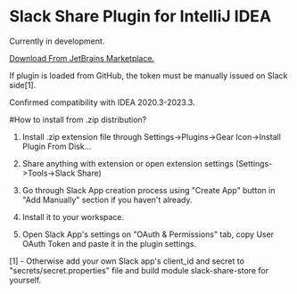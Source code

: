 # Slack Share Plugin for IntelliJ IDEA

Currently in development.

[Download From JetBrains Marketplace.](https://plugins.jetbrains.com/plugin/19621-slack-share)

If plugin is loaded from GitHub, the token must be manually issued on Slack side[1].

Confirmed compatibility with IDEA 2020.3-2023.3.

#How to install from .zip distribution?
1. Install .zip extension file through Settings->Plugins->Gear Icon->Install Plugin From Disk...

2. Share anything with extension or open extension settings (Settings->Tools->Slack Share)

3. Go through Slack App creation process using "Create App" button in "Add Manually" section if you haven't already.

4. Install it to your workspace. 

5. Open Slack App's settings on "OAuth & Permissions" tab, copy User OAuth Token and paste it in the plugin settings.

[1] - Otherwise add your own Slack app's client_id and secret to "secrets/secret.properties" file and build module slack-share-store for yourself.
